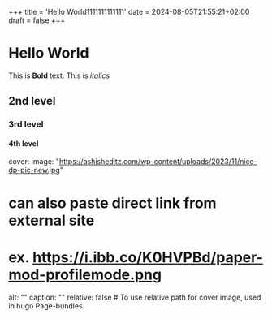 +++
title = 'Hello World1111111111111'
date = 2024-08-05T21:55:21+02:00
draft = false
+++

# Hello World

This is **Bold** text. This is *italics*

## 2nd level

### 3rd level

#### 4th level


cover:
  image: "https://ashisheditz.com/wp-content/uploads/2023/11/nice-dp-pic-new.jpg"
  # can also paste direct link from external site
  # ex. https://i.ibb.co/K0HVPBd/paper-mod-profilemode.png
  alt: "<alt text>"
  caption: "<text>"
  relative: false # To use relative path for cover image, used in hugo Page-bundles